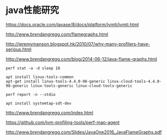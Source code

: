 # java性能研究

https://docs.oracle.com/javase/8/docs/platform/jvmti/jvmti.html

http://www.brendangregg.com/flamegraphs.html

http://jeremymanson.blogspot.hk/2010/07/why-many-profilers-have-serious.html

http://www.brendangregg.com/blog/2014-06-12/java-flame-graphs.html

```
perf stat -a -d sleep 10

apt install linux-tools-common
apt-get install linux-tools-4.4.0-98-generic linux-cloud-tools-4.4.0-98-generic linux-tools-generic linux-cloud-tools-generic

perf report -n --stdio

apt install systemtap-sdt-dev
```

http://www.brendangregg.com/index.html

https://github.com/jvm-profiling-tools/perf-map-agent

http://www.brendangregg.com/Slides/JavaOne2016_JavaFlameGraphs.pdf